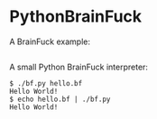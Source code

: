 
PythonBrainFuck
===============

A BrainFuck example:
```bf
```

A small Python BrainFuck interpreter:
```shell
$ ./bf.py hello.bf
Hello World!
$ echo hello.bf | ./bf.py
Hello World!
```

